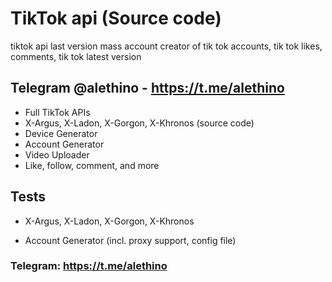 # TikTok api (Source code)
 tiktok api last version mass account creator of tik tok accounts, tik tok likes, comments, tik tok latest version

## Telegram @alethino - https://t.me/alethino


- Full TikTok APIs
- X-Argus, X-Ladon, X-Gorgon, X-Khronos (source code)
- Device Generator
- Account Generator
- Video Uploader
- Like, follow, comment, and more

## Tests

- X-Argus, X-Ladon, X-Gorgon, X-Khronos

- Account Generator (incl. proxy support, config file)

### Telegram: https://t.me/alethino
